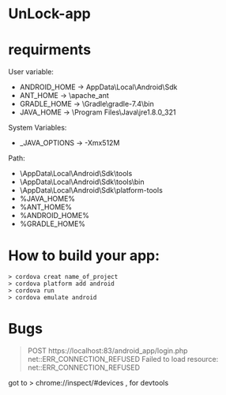 # UnLock-app

# requirments 
  User variable:
 - ANDROID_HOME -> AppData\Local\Android\Sdk
 - ANT_HOME -> \apache_ant
 - GRADLE_HOME -> \Gradle\gradle-7.4\bin
 - JAVA_HOME -> \Program Files\Java\jre1.8.0_321
 
  System Variables:
  
 - _JAVA_OPTIONS -> -Xmx512M
 
  Path:
  
- \AppData\Local\Android\Sdk\tools
- \AppData\Local\Android\Sdk\tools\bin
- \AppData\Local\Android\Sdk\platform-tools
- %JAVA_HOME%
- %ANT_HOME%
- %ANDROID_HOME%
- %GRADLE_HOME%

# How to build your app:
```
> cordova creat name_of_project
> cordova platform add android
> cordova run
> cordova emulate android 
```

# Bugs
> POST https://localhost:83/android_app/login.php net::ERR_CONNECTION_REFUSED
> Failed to load resource: net::ERR_CONNECTION_REFUSED

got to > chrome://inspect/#devices , for devtools
